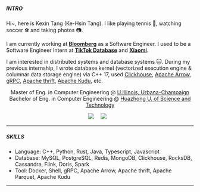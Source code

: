 <!-- Intro -->
##### INTRO
Hi~, here is Kexin Tang (Ke-Hsin Tang). I like playing tennis 🎾, watching soccer ⚽ and taking photos 📷.

I am currently working at <b><a href="https://www.linkedin.com/company/bloomberg/">Bloomberg</a></b> as a Software Engineer. I used to be a Software Engineer Intern at <b><a href="https://www.linkedin.com/company/tiktok/">TikTok Database</a></b> and <b><a href="https://www.linkedin.com/company/xiaomi-technology/">Xiaomi</a></b>.

I am interested in distributed systems and database systems 🐱. During my previous internship, I wrote database kernel (vectorized execution engine & columnar data storage engine) via C++ 17, used <a href="https://clickhouse.com/">Clickhouse</a>, <a href="https://arrow.apache.org/">Apache Arrow</a>, <a href="https://grpc.io/">gRPC</a>, <a href="https://thrift.apache.org/">Apache thrift</a>, <a href="https://kudu.apache.org/">Apache Kudu</a>, etc.

<p align="center">
    Master of Eng. in Computer Engineering @ <a href="https://www.uiuc.edu/">U.Illinois, Urbana-Champaign</a><br>
    Bachelor of Eng. in Computer Engineering @ <a href="https://www.hust.edu.cn/">Huazhong U. of Science and Technology</a>
</p>

<!-- Links -->
<p align="center">
  <a href="mailto:KexinTang.0210@gmail.com"><img src="https://img.icons8.com/metro/36/fa314a/email.png"/></a>&emsp;
  <a href="https://www.linkedin.com/in/kexintang0210/"><img src="https://img.icons8.com/metro/36/4a90e2/linkedin.png"/></a>&emsp;
</p>

<hr>

<!-- Skills -->
##### SKILLS
- Language: C++, Python, Rust, Java, Typescript, Javascript
- Database: MySQL, PostgreSQL, Redis, MongoDB, Clickhouse, RocksDB, Cassandra, Flink, Doris, Spark
- Tool: Docker, Shell, gRPC, Apache Arrow, Apache thrift, Apache Parquet, Apache Kudu

<hr>
